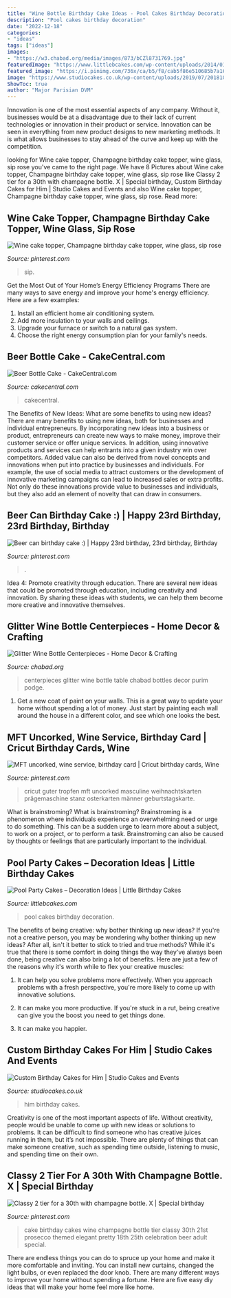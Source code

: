 ```yaml
---
title: "Wine Bottle Birthday Cake Ideas - Pool Cakes Birthday Decoration"
description: "Pool cakes birthday decoration"
date: "2022-12-18"
categories:
- "ideas"
tags: ["ideas"]
images:
- "https://w3.chabad.org/media/images/873/bCZl8731769.jpg"
featuredImage: "https://www.littlebcakes.com/wp-content/uploads/2014/01/Pool-Party-Cakes-For-Kids.jpg"
featured_image: "https://i.pinimg.com/736x/ca/b5/f8/cab5f86e510685b7a164be90c35bba21--zebra-cakes-themed-cakes.jpg"
image: "https://www.studiocakes.co.uk/wp-content/uploads/2019/07/20181027_142253-1-e1563014466133.jpg"
ShowToc: true
author: "Major Parisian DVM"
---
```



Innovation is one of the most essential aspects of any company. Without it, businesses would be at a disadvantage due to their lack of current technologies or innovation in their product or service. Innovation can be seen in everything from new product designs to new marketing methods. It is what allows businesses to stay ahead of the curve and keep up with the competition.

	

		
looking for Wine cake topper, Champagne birthday cake topper, wine glass, sip rose you've came to the right page. We have 8 Pictures about Wine cake topper, Champagne birthday cake topper, wine glass, sip rose like Classy 2 tier for a 30th with champagne bottle. X | Special birthday, Custom Birthday Cakes for Him | Studio Cakes and Events and also Wine cake topper, Champagne birthday cake topper, wine glass, sip rose. Read more:
		
    
## Wine Cake Topper, Champagne Birthday Cake Topper, Wine Glass, Sip Rose

<img loading=lazy src="https://i.pinimg.com/736x/28/47/65/284765adb48d81a169e6c67fe218f648.jpg" onerror="this.onerror=null;this.src='https://tse4.mm.bing.net/th?id=OIP.1ZMuLJPbYC8LdQwum195-QHaJ3&amp;pid=15.1';" alt="Wine cake topper, Champagne birthday cake topper, wine glass, sip rose">

_Source: pinterest.com_

>sip. 

	

Get the Most Out of Your Home’s Energy Efficiency Programs
There are many ways to save energy and improve your home's energy efficiency. Here are a few examples:
1. Install an efficient home air conditioning system.
2. Add more insulation to your walls and ceilings.
3. Upgrade your furnace or switch to a natural gas system.
4. Choose the right energy consumption plan for your family's needs.

    
## Beer Bottle Cake - CakeCentral.com

<img loading=lazy src="https://cdn001.cakecentral.com/gallery/2015/03/900_877455y0Rv_beer-bottle-cake.jpg" onerror="this.onerror=null;this.src='https://tse3.mm.bing.net/th?id=OIP.a-nnvrDgTL3d9AEagICMiwHaJ4&amp;pid=15.1';" alt="Beer Bottle Cake - CakeCentral.com">

_Source: cakecentral.com_

>cakecentral. 

	

The Benefits of New Ideas: What are some benefits to using new ideas?
There are many benefits to using new ideas, both for businesses and individual entrepreneurs. By incorporating new ideas into a business or product, entrepreneurs can create new ways to make money, improve their customer service or offer unique services. In addition, using innovative products and services can help entrants into a given industry win over competitors.
Added value can also be derived from novel concepts and innovations when put into practice by businesses and individuals. For example, the use of social media to attract customers or the development of innovative marketing campaigns can lead to increased sales or extra profits. Not only do these innovations provide value to businesses and individuals, but they also add an element of novelty that can draw in consumers.

    
## Beer Can Birthday Cake :) | Happy 23rd Birthday, 23rd Birthday, Birthday

<img loading=lazy src="https://i.pinimg.com/originals/1d/bf/ea/1dbfea1fd5160b80f304c3a64f664a50.jpg" onerror="this.onerror=null;this.src='https://tse4.mm.bing.net/th?id=OIP.KVJiS8xMEQG2iKuK12-L5QHaJ4&amp;pid=15.1';" alt="Beer can birthday cake :) | Happy 23rd birthday, 23rd birthday, Birthday">

_Source: pinterest.com_

>. 

	

Idea 4: Promote creativity through education.
There are several new ideas that could be promoted through education, including creativity and innovation. By sharing these ideas with students, we can help them become more creative and innovative themselves.

    
## Glitter Wine Bottle Centerpieces - Home Decor &amp; Crafting

<img loading=lazy src="https://w3.chabad.org/media/images/873/bCZl8731769.jpg" onerror="this.onerror=null;this.src='https://tse1.mm.bing.net/th?id=OIP.yz7_pDPdbNOYmQ8odQMwTwHaLH&amp;pid=15.1';" alt="Glitter Wine Bottle Centerpieces - Home Decor &amp; Crafting">

_Source: chabad.org_

>centerpieces glitter wine bottle table chabad bottles decor purim podge. 

	

1. Get a new coat of paint on your walls. This is a great way to update your home without spending a lot of money. Just start by painting each wall around the house in a different color, and see which one looks the best.

    
## MFT Uncorked, Wine Service, Birthday Card | Cricut Birthday Cards, Wine

<img loading=lazy src="https://i.pinimg.com/736x/0c/53/2f/0c532f77f9b4967a0a1e7059cef3c5b3.jpg" onerror="this.onerror=null;this.src='https://tse3.mm.bing.net/th?id=OIP.Vm6t0lLlNnVysUex8DPeGQHaJ3&amp;pid=15.1';" alt="MFT uncorked, wine service, birthday card | Cricut birthday cards, Wine">

_Source: pinterest.com_

>cricut guter tropfen mft uncorked masculine weihnachtskarten prägemaschine stanz osterkarten männer geburtstagskarte. 

	

What is brainstroming?
What is brainstroming? Brainstroming is a phenomenon where individuals experience an overwhelming need or urge to do something. This can be a sudden urge to learn more about a subject, to work on a project, or to perform a task. Brainstroming can also be caused by thoughts or feelings that are particularly important to the individual.

    
## Pool Party Cakes – Decoration Ideas | Little Birthday Cakes

<img loading=lazy src="https://www.littlebcakes.com/wp-content/uploads/2014/01/Pool-Party-Cakes-For-Kids.jpg" onerror="this.onerror=null;this.src='https://tse3.mm.bing.net/th?id=OIP.HKhGJ776QzDDrB1cdGVvkgHaFj&amp;pid=15.1';" alt="Pool Party Cakes – Decoration Ideas | Little Birthday Cakes">

_Source: littlebcakes.com_

>pool cakes birthday decoration. 

	

The benefits of being creative: why bother thinking up new ideas?
If you're not a creative person, you may be wondering why bother thinking up new ideas? After all, isn't it better to stick to tried and true methods? While it's true that there is some comfort in doing things the way they've always been done, being creative can also bring a lot of benefits. Here are just a few of the reasons why it's worth while to flex your creative muscles:
1. It can help you solve problems more effectively. When you approach problems with a fresh perspective, you're more likely to come up with innovative solutions.

2. It can make you more productive. If you're stuck in a rut, being creative can give you the boost you need to get things done.

3. It can make you happier.

    
## Custom Birthday Cakes For Him | Studio Cakes And Events

<img loading=lazy src="https://www.studiocakes.co.uk/wp-content/uploads/2019/07/20181027_142253-1-e1563014466133.jpg" onerror="this.onerror=null;this.src='https://tse2.mm.bing.net/th?id=OIP.Fk0Cc-1fD9mkEEKvsHlKiAHaNK&amp;pid=15.1';" alt="Custom Birthday Cakes for Him | Studio Cakes and Events">

_Source: studiocakes.co.uk_

>him birthday cakes. 

	

Creativity is one of the most important aspects of life. Without creativity, people would be unable to come up with new ideas or solutions to problems. It can be difficult to find someone who has creative juices running in them, but it’s not impossible. There are plenty of things that can make someone creative, such as spending time outside, listening to music, and spending time on their own.

    
## Classy 2 Tier For A 30th With Champagne Bottle. X | Special Birthday

<img loading=lazy src="https://i.pinimg.com/736x/ca/b5/f8/cab5f86e510685b7a164be90c35bba21--zebra-cakes-themed-cakes.jpg" onerror="this.onerror=null;this.src='https://tse1.mm.bing.net/th?id=OIP.cgqdryF31TxTqwW2UdMc-AHaJ3&amp;pid=15.1';" alt="Classy 2 tier for a 30th with champagne bottle. X | Special birthday">

_Source: pinterest.com_

>cake birthday cakes wine champagne bottle tier classy 30th 21st prosecco themed elegant pretty 18th 25th celebration beer adult special. 

	

There are endless things you can do to spruce up your home and make it more comfortable and inviting. You can install new curtains, changed the light bulbs, or even replaced the door knob. There are many different ways to improve your home without spending a fortune. Here are five easy diy ideas that will make your home feel more like home.


